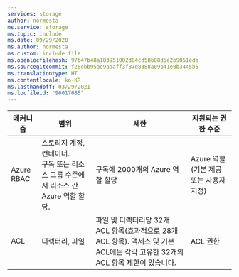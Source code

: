 ```yaml
---
services: storage
author: normesta
ms.service: storage
ms.topic: include
ms.date: 09/29/2020
ms.author: normesta
ms.custom: include file
ms.openlocfilehash: 97b47b48a183951002d04cd58b08d5e2b9051eda
ms.sourcegitcommit: f28ebb95ae9aaaff3f87d8388a09b41e0b3445b5
ms.translationtype: HT
ms.contentlocale: ko-KR
ms.lasthandoff: 03/29/2021
ms.locfileid: "96017685"
---
```

| 메커니즘 | 범위 |제한 | 지원되는 권한 수준 |
|---|---|---|---|
| Azure RBAC | 스토리지 계정, 컨테이너. <br>구독 또는 리소스 그룹 수준에서 리소스 간 Azure 역할 할당. | 구독에 2000개의 Azure 역할 할당 | Azure 역할(기본 제공 또는 사용자 지정) |
| ACL| 디렉터리, 파일 |파일 및 디렉터리당 32개 ACL 항목(효과적으로 28개 ACL 항목). 액세스 및 기본 ACL에는 각각 고유한 32개의 ACL 항목 제한이 있습니다. |ACL 권한|
